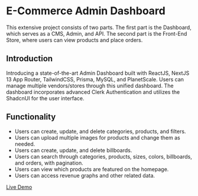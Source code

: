 # E-Commerce Admin Dashboard

This extensive project consists of two parts. The first part is the Dashboard, which serves as a CMS, Admin, and API. The second part is the Front-End Store, where users can view products and place orders.

## Introduction

Introducing a state-of-the-art Admin Dashboard built with ReactJS, NextJS 13 App Router, TailwindCSS, Prisma, MySQL, and PlanetScale. Users can manage multiple vendors/stores through this unified dashboard. The dashboard incorporates advanced Clerk Authentication and utilizes the ShadcnUI for the user interface.

## Functionality

- Users can create, update, and delete categories, products, and filters.
- Users can upload multiple images for products and change them as needed.
- Users can create, update, and delete billboards.
- Users can search through categories, products, sizes, colors, billboards, and orders, with pagination.
- Users can view which products are featured on the homepage.
- Users can access revenue graphs and other related data.

[Live Demo](https://ecommerce-admin-bupfqm4m6-knightfury101.vercel.app/)

